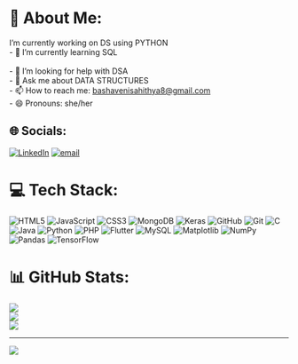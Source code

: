 # 💫 About Me:
I’m currently working on DS using PYTHON<br>- 🌱 I’m currently learning SQL<br><br>- 🤔 I’m looking for help with DSA<br>- 💬 Ask me about DATA STRUCTURES<br>- 📫 How to reach me: bashavenisahithya8@gmail.com<br>- 😄 Pronouns: she/her<br>


## 🌐 Socials:
[![LinkedIn](https://img.shields.io/badge/LinkedIn-%230077B5.svg?logo=linkedin&logoColor=white)](https://linkedin.com/in/https://www.linkedin.com/in/bashaveni-sahithya-a74b4b346/) [![email](https://img.shields.io/badge/Email-D14836?logo=gmail&logoColor=white)](mailto:bashavenisahithya8@gmail.com) 

# 💻 Tech Stack:
![HTML5](https://img.shields.io/badge/html5-%23E34F26.svg?style=for-the-badge&logo=html5&logoColor=white) ![JavaScript](https://img.shields.io/badge/javascript-%23323330.svg?style=for-the-badge&logo=javascript&logoColor=%23F7DF1E) ![CSS3](https://img.shields.io/badge/css3-%231572B6.svg?style=for-the-badge&logo=css3&logoColor=white) ![MongoDB](https://img.shields.io/badge/MongoDB-%234ea94b.svg?style=for-the-badge&logo=mongodb&logoColor=white) ![Keras](https://img.shields.io/badge/Keras-%23D00000.svg?style=for-the-badge&logo=Keras&logoColor=white) ![GitHub](https://img.shields.io/badge/github-%23121011.svg?style=for-the-badge&logo=github&logoColor=white) ![Git](https://img.shields.io/badge/git-%23F05033.svg?style=for-the-badge&logo=git&logoColor=white) ![C](https://img.shields.io/badge/c-%2300599C.svg?style=for-the-badge&logo=c&logoColor=white) ![Java](https://img.shields.io/badge/java-%23ED8B00.svg?style=for-the-badge&logo=openjdk&logoColor=white) ![Python](https://img.shields.io/badge/python-3670A0?style=for-the-badge&logo=python&logoColor=ffdd54) ![PHP](https://img.shields.io/badge/php-%23777BB4.svg?style=for-the-badge&logo=php&logoColor=white) ![Flutter](https://img.shields.io/badge/Flutter-%2302569B.svg?style=for-the-badge&logo=Flutter&logoColor=white) ![MySQL](https://img.shields.io/badge/mysql-4479A1.svg?style=for-the-badge&logo=mysql&logoColor=white) ![Matplotlib](https://img.shields.io/badge/Matplotlib-%23ffffff.svg?style=for-the-badge&logo=Matplotlib&logoColor=black) ![NumPy](https://img.shields.io/badge/numpy-%23013243.svg?style=for-the-badge&logo=numpy&logoColor=white) ![Pandas](https://img.shields.io/badge/pandas-%23150458.svg?style=for-the-badge&logo=pandas&logoColor=white) ![TensorFlow](https://img.shields.io/badge/TensorFlow-%23FF6F00.svg?style=for-the-badge&logo=TensorFlow&logoColor=white)
# 📊 GitHub Stats:
![](https://github-readme-stats.vercel.app/api?username=bashavenisahithya&theme=default&hide_border=false&include_all_commits=false&count_private=true)<br/>
![](https://nirzak-streak-stats.vercel.app/?user=bashavenisahithya&theme=default&hide_border=false)<br/>
![](https://github-readme-stats.vercel.app/api/top-langs/?username=bashavenisahithya&theme=default&hide_border=false&include_all_commits=false&count_private=true&layout=compact)

---
[![](https://visitcount.itsvg.in/api?id=bashavenisahithya&icon=0&color=0)](https://visitcount.itsvg.in)

<!-- Proudly created with GPRM ( https://gprm.itsvg.in ) -->
